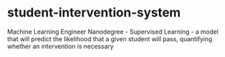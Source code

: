 # student-intervention-system
Machine Learning Engineer Nanodegree - Supervised Learning - a model that will predict the likelihood that a given student will pass, quantifying whether an intervention is necessary
